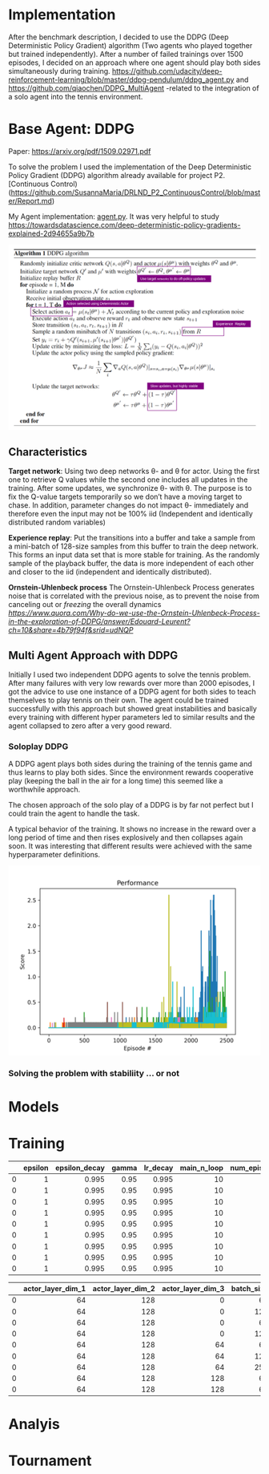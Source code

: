 # Implementation
After the benchmark description, I decided to use the DDPG (Deep Deterministic Policy Gradient) algorithm (Two agents who played together but trained independently). After a number of failed trainings over 1500 episodes, I decided on an approach where one agent should play both sides simultaneously during training.  https://github.com/udacity/deep-reinforcement-learning/blob/master/ddpg-pendulum/ddpg_agent.py and https://github.com/qiaochen/DDPG_MultiAgent -related to the integration of a solo agent into the tennis environment.

# Base Agent: DDPG 
Paper: https://arxiv.org/pdf/1509.02971.pdf 

To solve the problem I used the implementation of the Deep Deterministic Policy Gradient (DDPG) algorithm already available for project P2. [Continuous Control)(https://github.com/SusannaMaria/DRLND_P2_ContinuousControl/blob/master/Report.md)

My Agent implementation: [agent.py](agent.py). 
It was very helpful to study https://towardsdatascience.com/deep-deterministic-policy-gradients-explained-2d94655a9b7b

![](static/ddpg.png)

## Characteristics
**Target network**: Using two deep networks θ- and θ for actor. Using the first one to retrieve Q values while the second one includes all updates in the training. After some updates, we synchronize θ- with θ. The purpose is to fix the Q-value targets temporarily so we don’t have a moving target to chase. In addition, parameter changes do not impact θ- immediately and therefore even the input may not be 100% iid (Independent and identically distributed random variables)

**Experience replay**: Put the transitions into a buffer and take a sample from a mini-batch of 128-size samples from this buffer to train the deep network. This forms an input data set that is more stable for training. As the randomly sample of the playback buffer, the data is more independent of each other and closer to the iid (independent and identically distributed).

**Ornstein-Uhlenbeck process** The Ornstein-Uhlenbeck Process generates noise that is correlated with the previous noise, as to prevent the noise from canceling out or *freezing* the overall dynamics <cite>https://www.quora.com/Why-do-we-use-the-Ornstein-Uhlenbeck-Process-in-the-exploration-of-DDPG/answer/Edouard-Leurent?ch=10&share=4b79f94f&srid=udNQP</cite>

## Multi Agent Approach with DDPG 
Initially I used two independent DDPG agents to solve the tennis problem. After many failures with very low rewards over more than 2000 episodes, I got the advice to use one instance of a DDPG agent for both sides to teach themselves to play tennis on their own. The agent could be trained successfully with this approach but showed great instabilities and basically every training with different hyper parameters led to similar results and the agent collapsed to zero after a very good reward.
### Soloplay DDPG
A DDPG agent plays both sides during the training of the tennis game and thus learns to play both sides. Since the environment rewards cooperative play (keeping the ball in the air for a long time) this seemed like a worthwhile approach.

The chosen approach of the solo play of a DDPG is by far not perfect but I could train the agent to handle the task.

A typical behavior of the training. It shows no increase in the reward over a long period of time and then rises explosively and then collapses again soon. It was interesting that different results were achieved with the same hyperparameter definitions.

![](02Run/rewards.png)

### Solving the problem with stabiliity ... or not


# Models

# Training
|    |   epsilon |   epsilon_decay |   gamma |   lr_decay |   main_n_loop |   num_episodes |   random_seed |   replay_buff_size |   soft_update_tau |   test_n_run |
|---:|----------:|----------------:|--------:|-----------:|--------------:|---------------:|--------------:|-------------------:|------------------:|-------------:|
|  0 |         1 |           0.995 |    0.95 |      0.995 |            10 |           2500 |           999 |              1e+06 |             0.001 |          100 |
|  0 |         1 |           0.995 |    0.95 |      0.995 |            10 |           2500 |           999 |              1e+06 |             0.001 |          100 |
|  0 |         1 |           0.995 |    0.95 |      0.995 |            10 |           2500 |           999 |              1e+06 |             0.001 |          100 |
|  0 |         1 |           0.995 |    0.95 |      0.995 |            10 |           2500 |           999 |              1e+06 |             0.001 |          100 |
|  0 |         1 |           0.995 |    0.95 |      0.995 |            10 |           2500 |           999 |              1e+06 |             0.001 |          100 |
|  0 |         1 |           0.995 |    0.95 |      0.995 |            10 |           2500 |           999 |              1e+06 |             0.001 |          100 |
|  0 |         1 |           0.995 |    0.95 |      0.995 |            10 |           2500 |           999 |              1e+06 |             0.001 |          100 |
|  0 |         1 |           0.995 |    0.95 |      0.995 |            10 |           2500 |           999 |              1e+06 |             0.001 |          100 |
|  0 |         1 |           0.995 |    0.95 |      0.995 |            10 |           2500 |           999 |              1e+06 |             0.001 |          100 |


|    |   actor_layer_dim_1 |   actor_layer_dim_2 |   actor_layer_dim_3 |   batch_size |   critic_layer_dim_1 |   critic_layer_dim_2 |   critic_layer_dim_3 |   lr_actor |   lr_critic |   scores_min |   scores_max |   scores_mean |   scores_std |
|---:|--------------------:|--------------------:|--------------------:|-------------:|---------------------:|---------------------:|---------------------:|-----------:|------------:|-------------:|-------------:|--------------:|-------------:|
|  0 |                  64 |                 128 |                   0 |           64 |                   64 |                  128 |                    0 |     1e-05  |      0.0001 |       0      |       1.9529 |       0.34578 |    0.592145  |
|  0 |                  64 |                 128 |                   0 |          128 |                   64 |                  128 |                    0 |     1e-05  |      0.0001 |       0.0403 |       0.8662 |       0.17942 |    0.237737  |
|  0 |                  64 |                 128 |                   0 |           64 |                   64 |                  128 |                    0 |     0.0001 |      0.0001 |       0.0194 |       2.601  |       0.78306 |    0.856658  |
|  0 |                  64 |                 128 |                   0 |          128 |                   64 |                  128 |                    0 |     0.0001 |      0.0001 |       0      |       2.331  |       0.49189 |    0.79874   |
|  0 |                  64 |                 128 |                  64 |           64 |                   64 |                  128 |                    0 |     0.0001 |      0.0001 |       0      |       2.15   |       0.40662 |    0.683908  |
|  0 |                  64 |                 128 |                  64 |          128 |                   64 |                  128 |                    0 |     0.0001 |      0.0001 |       0      |       2.3709 |       0.52985 |    0.702423  |
|  0 |                  64 |                 128 |                  64 |          256 |                   64 |                  128 |                    0 |     0.0001 |      0.0001 |       0      |       2.27   |       0.8188  |    0.886559  |
|  0 |                  64 |                 128 |                 128 |           64 |                   64 |                  128 |                    0 |     0.0001 |      0.0001 |       0      |       1.1311 |       0.20758 |    0.331744  |
|  0 |                  64 |                 128 |                 128 |           64 |                   64 |                  128 |                    0 |     1e-05  |      0.0001 |       0.002  |       0.1561 |       0.07861 |    0.0412998 |


# Analyis
# Tournament
